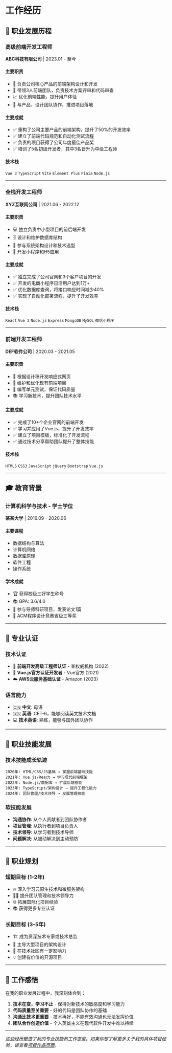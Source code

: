 # 工作经历

## 💼 职业发展历程

### 高级前端开发工程师
**ABC科技有限公司** | 2023.01 - 至今

#### 主要职责
- 🔧 负责公司核心产品的前端架构设计和开发
- 👥 带领3人前端团队，负责技术方案评审和代码审查
- 📈 优化前端性能，提升用户体验
- 🤝 与产品、设计团队协作，推进项目落地

#### 主要成就
- ✅ 重构了公司主要产品的前端架构，提升了50%的开发效率
- ✅ 建立了前端代码规范和自动化测试流程
- ✅ 负责的项目获得了公司年度最佳产品奖
- ✅ 培训了5名初级开发者，其中3名晋升为中级工程师

#### 技术栈
`Vue 3` `TypeScript` `Vite` `Element Plus` `Pinia` `Node.js`

---

### 全栈开发工程师
**XYZ互联网公司** | 2021.06 - 2022.12

#### 主要职责
- 💻 独立负责中小型项目的前后端开发
- 🗄️ 设计和维护数据库结构
- 🔧 参与系统架构设计和技术选型
- 📱 开发小程序和H5应用

#### 主要成就
- ✅ 独立完成了公司官网和3个客户项目的开发
- ✅ 开发的电商小程序日活用户达到1万+
- ✅ 优化数据库查询，将接口响应时间减少40%
- ✅ 实现了自动化部署流程，提升了开发效率

#### 技术栈
`React` `Vue 2` `Node.js` `Express` `MongoDB` `MySQL` `微信小程序`

---

### 前端开发工程师
**DEF软件公司** | 2020.03 - 2021.05

#### 主要职责
- 🎨 根据设计稿开发响应式网页
- 🔧 维护和优化现有前端项目
- 🧪 编写单元测试，保证代码质量
- 📚 学习新技术，提升团队技术水平

#### 主要成就
- ✅ 完成了10+个企业官网的前端开发
- ✅ 学习并应用了Vue.js，提升了开发效率
- ✅ 建立了项目模板，标准化了开发流程
- ✅ 通过技术分享帮助团队提升了整体技能

#### 技术栈
`HTML5` `CSS3` `JavaScript` `jQuery` `Bootstrap` `Vue.js`

---

## 🎓 教育背景

### 计算机科学与技术 - 学士学位
**某某大学** | 2016.09 - 2020.06

#### 主要课程
- 数据结构与算法
- 计算机网络
- 数据库原理
- 软件工程
- 操作系统

#### 学术成就
- 🏆 获得校级三好学生称号
- 📚 GPA: 3.6/4.0
- 🔬 参与导师科研项目，发表论文1篇
- 🏅 ACM程序设计竞赛省级三等奖

---

## 📜 专业认证

### 技术认证
- 🏅 **前端开发高级工程师认证** - 某权威机构 (2022)
- 🎯 **Vue.js官方认证开发者** - Vue官方 (2021)
- ☁️ **AWS云服务基础认证** - Amazon (2023)

### 语言能力
- 🇨🇳 **中文**: 母语
- 🇺🇸 **英语**: CET-6，能够阅读英文技术文档
- 💻 **技术英语**: 熟练，能够与国外团队协作

---

## 🚀 职业技能发展

### 技术技能成长轨迹
```
2020年: HTML/CSS/JS基础 → 掌握前端基础技能
2021年: Vue.js/React → 学习现代前端框架
2022年: Node.js/数据库 → 扩展后端技能
2023年: TypeScript/架构设计 → 提升工程化能力
2024年: 团队管理/技术领导 → 发展管理技能
```

### 软技能发展
- **沟通协作**: 从个人贡献者到团队协作者
- **项目管理**: 从执行者到项目负责人
- **技术领导**: 从学习者到技术导师
- **问题解决**: 从被动解决到主动预防

---

## 🎯 职业规划

### 短期目标 (1-2年)
- 🔥 深入学习云原生技术和微服务架构
- 👨‍💼 提升团队管理和技术领导力
- 🌐 拓展国际化项目经验
- 📚 获得更多专业认证

### 长期目标 (3-5年)
- 🏗️ 成为资深技术专家或技术总监
- 🚀 主导大型项目的架构设计
- 🌟 在技术社区有一定影响力
- 💡 创建有价值的开源项目

---

## 💭 工作感悟

在我的职业发展过程中，我深刻体会到：

1. **技术在变，学习不止** - 保持对新技术的敏感度和学习能力
2. **代码质量至关重要** - 好的代码是团队协作的基础
3. **沟通比技术更重要** - 技术再好，不能有效沟通也无法发挥价值
4. **团队合作创造价值** - 个人英雄主义在现代软件开发中难以持续

---

*这些经历塑造了我的专业技能和工作态度。如果你想了解更多关于我的具体项目经验，请查看[项目作品页面](/projects)。*
